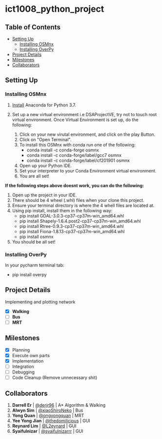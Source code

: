 # ict1008_python_project <!-- omit in toc -->

## Table of Contents <!-- omit in toc -->
- [Setting Up](#setting-up)
  - [Installing OSMnx](#installing-osmnx)
  - [Installing OverPy](#installing-overpy)
- [Project Details](#project-details)
- [Milestones](#milestones)
- [Collaborators](#collaborators)

## Setting Up
### Installing OSMnx
1. [Install](https://www.anaconda.com/distribution/) Anaconda for Python 3.7.
2. Set up a new virtual environment i.e DSAProjectVE, try not to touch root virtual environment. Once Virtual Environment is set up, do the following:

    1. Click on your new virutal environment, and click on the play Button.
    2. Click on "Open Terminal".
    3. To install this OSMnx with conda run one of the following:
        - conda install -c conda-forge osmnx
        - conda install -c conda-forge/label/gcc7 osmnx
        - conda install -c conda-forge/label/cf201901 osmnx
    4. Open up your Python IDE.
    5. Set your interpreter to your Conda Environment virtual environment.
    6. You are all set!

**If the following steps above doesnt work, you can do the following:**

1. Open up the project in your IDE.
2. There should be 4 wheel (.whl) files when your clone this project.
3. Ensure your terminal directory is where the 4 whell files are located at.
4. Using pip install, install them in the following way:
    - pip install GDAL-3.0.3-cp37-cp37m-win_amd64.whl
    - pip install Shapely-1.6.4.post2-cp37-cp37m-win_amd64.whl
    - pip install Rtree-0.9.3-cp37-cp37m-win_amd64.whl
    - pip install Fiona-1.8.13-cp37-cp37m-win_amd64.whl
    - pip install osmnx
5. You should be all set!

### Installing OverPy
In your pycharm terminal tab:
- pip install overpy

## Project Details
Implementing and plotting network
- [X] **Walking**
- [ ] **Bus**
- [ ] **MRT**

## Milestones
- [X] Planning
- [X] Execute own parts
- [X] Implementation
- [ ] Integration
- [ ] Debugging
- [ ] Code Cleanup (Remove unnecessary shit)

## Collaborators
1. **Darrell Er** | [@derjr96](https://github.com/derjr96) | A* Algorithm & Walking
2. **Alwyn Sim** | [@xiaoShiroNeko](https://github.com/xiaoShiroNeko) | Bus
3. **Yong Quan** | [@ongyongquan](https://github.com/ongyongquan) | MRT
4. **Yee Yong Jian** | [@thedomilicious](https://github.com/thedomilicious) | GUI
5. **Reynard Lim** | [@L2eynard](https://github.com/L2eynard) | GUI
6. **Syaifulnizar** | [@syaifulnizarrr](https://github.com/syaifulnizarrr) | GUI
